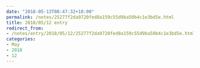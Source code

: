 ```yaml
---
date: "2018-05-13T08:47:32+10:00"
permalink: /notes/25277f2da9720fed8a159c55d9ba50b4c1e3bd5e.html
title: 2018/05/12 entry
redirect_from:
- /notes/entry/2018/05/12/25277f2da9720fed8a159c55d9ba50b4c1e3bd5e.html
categories:
- May
- 2018
- 12
---
```

